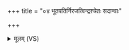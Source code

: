 +++
title = "०४ भूतपतिर्निरजत्विन्द्रश्चेतः सदान्वाः"

+++
<details><summary>मूलम् (VS)</summary>

भू॑त॒पति॒र्निर॑ज॒त्विन्द्र॑श्चे॒तः स॒दान्वाः॑। गृ॒हस्य॑ बु॒ध्न आसी॑नास्ता॒ इन्द्रो॒ वज्रे॒णाधि॑ तिष्ठतु ॥
</details>